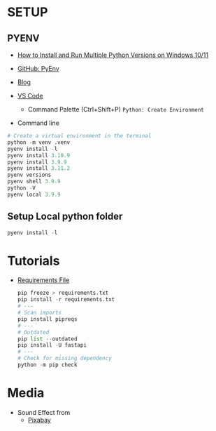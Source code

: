 # SETUP

## PYENV

- [How to Install and Run Multiple Python Versions on Windows 10/11](https://www.youtube.com/watch?v=HTx18uyyHw8)
- [GitHub: PyEnv](https://github.com/pyenv-win/pyenv-win)
- [Blog](https://k0nze.dev/posts/install-pyenv-venv-vscode/)
- [VS Code](https://code.visualstudio.com/docs/python/environments)
  - Command Palette (Ctrl+Shift+P) `Python: Create Environment`

- Command line

```python
# Create a virtual environment in the terminal
python -m venv .venv
pyenv install -l
pyenv install 3.10.9
pyenv install 3.9.9
pyenv install 3.11.2
pyenv versions
pyenv shell 3.9.9
python -V
pyenv local 3.9.9
```

## Setup Local python folder

```python
pyenv install -l
```

# Tutorials

- [Requirements File](https://learnpython.com/blog/python-requirements-file/)

  ```python
  pip freeze > requirements.txt
  pip install -r requirements.txt
  # ---
  # Scan imports
  pip install pipreqs
  # ---
  # Outdated
  pip list --outdated
  pip install -U fastapi
  # ---
  # Check for missing dependency
  python -m pip check
  ```

# Media

- Sound Effect from
  - [Pixabay](https://pixabay.com/sound-effects/?utm_source=link-attribution&amp;utm_medium=referral&amp;utm_campaign=music&amp;utm_content=6064)
